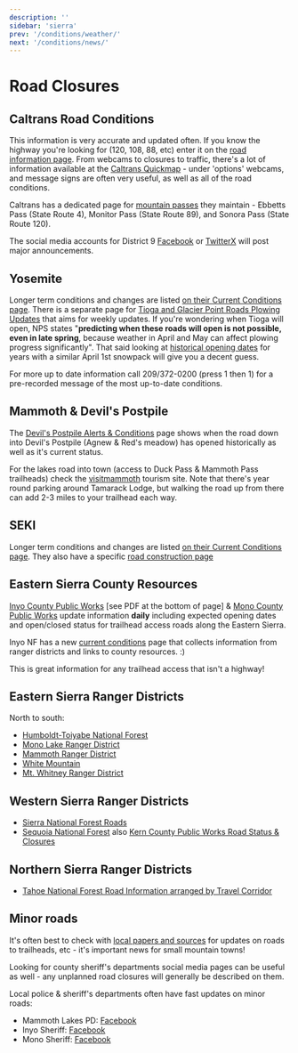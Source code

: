 ```yaml
---
description: ''
sidebar: 'sierra'
prev: '/conditions/weather/'
next: '/conditions/news/'
---
```


# Road Closures

## Caltrans Road Conditions 

This information is very accurate and updated often.  If you know the highway you're looking for (120, 108, 88, etc) enter it on the [road information page](https://roads.dot.ca.gov/roadscell.php). From webcams to closures to traffic, there's a lot of information available at the [Caltrans Quickmap](http://quickmap.dot.ca.gov/) - under 'options' webcams, and message signs are often very useful, as well as all of the road conditions.

Caltrans has a dedicated page for [mountain passes](https://dot.ca.gov/caltrans-near-me/district-10/district-10-popular-links/mountain-passes) they maintain - Ebbetts Pass (State Route 4), Monitor Pass (State Route 89), and Sonora Pass (State Route 120).

The social media accounts for District 9 [Facebook](https://www.facebook.com/Caltrans9) or [TwitterX](https://twitter.com/Caltrans9) will post major announcements.

## Yosemite

Longer term conditions and changes are listed [on their Current Conditions page](https://www.nps.gov/yose/planyourvisit/conditions.htm). There is a separate page for [Tioga and Glacier Point Roads Plowing Updates](https://www.nps.gov/yose/planyourvisit/tioga.htm) that aims for weekly updates.  If you're wondering when Tioga will open, NPS states "**predicting when these roads will open is not possible, even in late spring**, because weather in April and May can affect plowing progress significantly". That said looking at [historical opening dates](https://www.nps.gov/yose/planyourvisit/seasonal.htm) for years with a similar April 1st snowpack will give you a decent guess.

For more up to date information call 209/372-0200 (press 1 then 1) for a pre-recorded message of the most up-to-date conditions.

## Mammoth & Devil's Postpile

The [Devil's Postpile Alerts & Conditions](https://www.nps.gov/depo/planyourvisit/conditions.htm) page shows when the road down into Devil's Postpile (Agnew & Red's meadow) has opened historically as well as it's current status.

For the lakes road into town (access to Duck Pass & Mammoth Pass trailheads) check the [visitmammoth](https://www.visitmammoth.com/blogs/activity-road-updates/) tourism site. Note that there's year round parking around Tamarack Lodge, but walking the road up from there can add 2-3 miles to your trailhead each way.

## SEKI

Longer term conditions and changes are listed [on their Current Conditions page](https://www.nps.gov/seki/planyourvisit/conditions.htm). They also have a specific [road construction page](https://www.nps.gov/seki/planyourvisit/road-construction.htm)

## Eastern Sierra County Resources

[Inyo County Public Works](https://www.inyocounty.us/services/public-works/news/inyo-county-road-openclosed-status) [see PDF at the bottom of page] & [Mono County Public Works](https://www.monocounty.ca.gov/roads/page/county-road-closures) update information **daily** including expected opening dates and open/closed status for trailhead access roads along the Eastern Sierra.  

Inyo NF has a new [current conditions](https://www.fs.usda.gov/r05/inyo/conditions) page that collects information from ranger districts and links to county resources. :)

This is great information for any trailhead access that isn't a highway!

## Eastern Sierra Ranger Districts

North to south:
- [Humboldt-Toiyabe National Forest](https://www.fs.usda.gov/detail/htnf/alerts-notices/?cid=fseprd573269)
- [Mono Lake Ranger District](https://www.fs.usda.gov/recarea/inyo/recarea/?recid=20252)
- [Mammoth Ranger District](https://www.fs.usda.gov/recarea/inyo/recarea/?recid=20238)
- [White Mountain](https://www.fs.usda.gov/recarea/inyo/recreation/hiking/recarea/?recid=20230&actid=51)
- [Mt. Whitney Ranger District](https://www.fs.usda.gov/recarea/inyo/recarea/?recid=20258)

## Western Sierra Ranger Districts

- [Sierra National Forest Roads](https://www.fs.usda.gov/detail/sierra/home/?cid=stelprdb5399344)
- [Sequoia National Forest](https://www.fs.usda.gov/detail/sequoia/news-events/?cid=FSEPRD481949) also [Kern County Public Works Road Status & Closures](https://kernpublicworks.com/transportation/road-status-closures/)

## Northern Sierra Ranger Districts
- [Tahoe National Forest Road Information arranged by Travel Corridor](https://www.fs.usda.gov/detail/tahoe/alerts-notices/?cid=stelprdb5299395)

## Minor roads

It's often best to check with [local papers and sources](/resources/local/) for updates on roads to trailheads, etc - it's important news for small mountain towns!

Looking for county sheriff's departments social media pages can be useful as well - any unplanned road closures will generally be described on them.

Local police & sheriff's departments often have fast updates on minor roads:

* Mammoth Lakes PD: [Facebook](https://www.facebook.com/mammothlakespolicedepartment)
* Inyo Sheriff: [Facebook](https://www.facebook.com/InyoCountySheriffsOffice)
* Mono Sheriff: [Facebook](https://www.facebook.com/profile.php?id=100010732572520)

